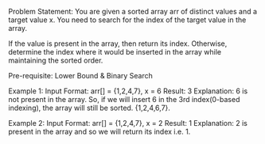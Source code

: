 Problem Statement: You are given a sorted array arr of distinct values and a target value x. You need to search for the index of the target value in the array.

If the value is present in the array, then return its index. Otherwise, determine the index where it would be inserted in the array while maintaining the sorted order.

Pre-requisite: Lower Bound & Binary Search

Example 1:
Input Format: arr[] = {1,2,4,7}, x = 6
Result: 3
Explanation: 6 is not present in the array. So, if we will insert 6 in the 3rd index(0-based indexing), the array will still be sorted. {1,2,4,6,7}.

Example 2:
Input Format: arr[] = {1,2,4,7}, x = 2
Result: 1
Explanation: 2 is present in the array and so we will return its index i.e. 1.